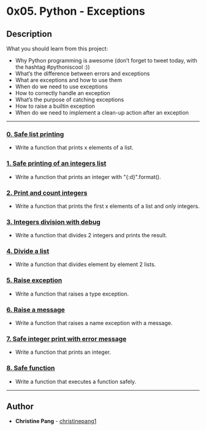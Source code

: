 # 0x05. Python - Exceptions

## Description
What you should learn from this project:

* Why Python programming is awesome (don’t forget to tweet today, with the hashtag #pythoniscool :))
* What’s the difference between errors and exceptions
* What are exceptions and how to use them
* When do we need to use exceptions
* How to correctly handle an exception
* What’s the purpose of catching exceptions
* How to raise a builtin exception
* When do we need to implement a clean-up action after an exception

---

### [0. Safe list printing](./0-safe_print_list.py)
* Write a function that prints x elements of a list.


### [1. Safe printing of an integers list](./1-safe_print_integer.py)
* Write a function that prints an integer with "{:d}".format().


### [2. Print and count integers](./2-safe_print_list_integers.py)
* Write a function that prints the first x elements of a list and only integers.


### [3. Integers division with debug](./3-safe_print_division.py)
* Write a function that divides 2 integers and prints the result.


### [4. Divide a list](./4-list_division.py)
* Write a function that divides element by element 2 lists.


### [5. Raise exception](./5-raise_exception.py)
* Write a function that raises a type exception.


### [6. Raise a message](./6-raise_exception_msg.py)
* Write a function that raises a name exception with a message.


### [7. Safe integer print with error message](./100-safe_print_integer_err.py)
* Write a function that prints an integer.


### [8. Safe function](./101-safe_function.py)
* Write a function that executes a function safely.

---

## Author
* **Christine Pang** - [christinepang1](https://github.com/christinepang1)